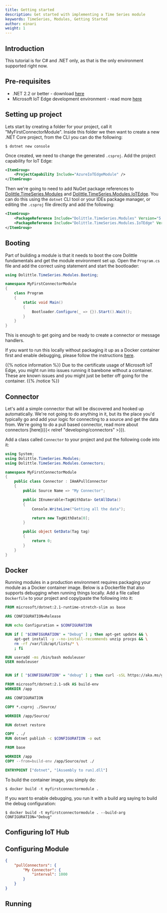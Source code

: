 ```yaml
---
title: Getting started
description: Get started with implementing a Time Series module
keywords: TimeSeries, Modules, Getting Started
author: einari
weight: 1
---
```

## Introduction

This tutorial is for C# and .NET only, as that is the only environment supported right now.

## Pre-requisites

* .NET 2.2 or better - download [here](https://dotnet.microsoft.com/download)
* Microsoft IoT Edge development environment - read more [here](https://github.com/Azure/iotedgedev/wiki/manual-dev-machine-setup)

## Setting up project

Lets start by creating a folder for your project, call it "MyFirstConnectorModule".
Inside this folder we then want to create a new .NET Core project, from the CLI you can do the following:

```shell
$ dotnet new console
```

Once created, we need to change the generated `.csproj`. Add the project capability for IoT Edge:

```xml
<ItemGroup>
    <ProjectCapability Include="AzureIoTEdgeModule" />
</ItemGroup>
```

Then we're going to need to add NuGet package references to [Dolittle.TimeSeries.Modules](https://www.nuget.org/packages/Dolittle.TimeSeries.Modules/)
and [Dolittle.TimeSeries.Modules.IoTEdge](https://www.nuget.org/packages/Dolittle.TimeSeries.Modules.IoTEdge/).
You can do this using the `dotnet` CLI tool or your IDEs package manager, or editing the `.csproj` file
directly and add the following:

```xml
<ItemGroup>
    <PackageReference Include="Dolittle.TimeSeries.Modules" Version="5.*" />
    <PackageReference Include="Dolittle.TimeSeries.Modules.IoTEdge" Version="5.*" />
</ItemGroup>
```

## Booting

Part of building a module is that it needs to boot the core Dolittle fundamentals and
get the module environment set up. Open the `Program.cs` file and add the correct
using statement and start the bootloader:

```c#
using Dolittle.TimeSeries.Modules.Booting;

namespace MyFirstConnectorModule
{
    class Program
    {
        static void Main()
        {
            Bootloader.Configure(_ => {}).Start().Wait();
        }
    }
}
```

This is enough to get going and be ready to create a connector or message handlers.

If you want to run this locally without packaging it up as a Docker container first and enable debugging,
please follow the instructions [here](https://docs.microsoft.com/en-us/azure/iot-edge/how-to-vs-code-develop-module#debug-a-module-without-a-container-c-nodejs-java).

{{% notice information %}}
Due to the certificate usage of Microsoft IoT Edge, you might run into issues running it barebone without a
container. These are known issues and you might just be better off going for the container.
{{% /notice %}}

## Connector

Let's add a simple connector that will be discovered and hooked up automatically. We're not going to do anything
in it, but its the place you'd typically go and add your logic for connecting to a source and get the data from.
We're going to do a pull based connector, read more about connectors [here]({{< relref "developing/connectors" >}}).

Add a class called `Connector` to your project and put the following code into it:

```c#
using System;
using Dolittle.TimeSeries.Modules;
using Dolittle.TimeSeries.Modules.Connectors;

namespace MyFirstConnectorModule
{
    public class Connector : IAmAPullConnector
    {
        public Source Name => "My Connector";

        public IEnumerable<TagWithData> GetAllData()
        {
            Console.WriteLine("Getting all the data");

            return new TagWithData[0];
        }

        public object GetData(Tag tag)
        {
            return 0;
        }
    }
}
```

## Docker

Running modules in a production environment requires packaging your module as a Docker container image.
Below is a Dockerfile that also supports debugging when running things locally.
Add a file called `Dockerfile` to your project and copy/paste the following into it:

```dockerfile
FROM microsoft/dotnet:2.1-runtime-stretch-slim as base

ARG CONFIGURATION=Release

RUN echo Configuration = $CONFIGURATION

RUN if [ "$CONFIGURATION" = "Debug" ] ; then apt-get update && \
    apt-get install -y --no-install-recommends unzip procps && \
    rm -rf /var/lib/apt/lists/* \
    ; fi

RUN useradd -ms /bin/bash moduleuser
USER moduleuser


RUN if [ "$CONFIGURATION" = "debug" ] ; then curl -sSL https://aka.ms/getvsdbgsh | bash /dev/stdin -v latest -l ~/vsdbg ; fi

FROM microsoft/dotnet:2.1-sdk AS build-env
WORKDIR /app

ARG CONFIGURATION

COPY *.csproj ./Source/

WORKDIR /app/Source/

RUN dotnet restore

COPY . ./
RUN dotnet publish -c $CONFIGURATION -o out

FROM base

WORKDIR /app
COPY --from=build-env /app/Source/out ./

ENTRYPOINT ["dotnet", "[Assembly to run].dll"]
```

To build the container image, you simply do:

```shell
$ docker build -t myfirstconnectormodule .
```

If you want to enable debugging, you run it with a build arg saying to build the debug configuration:

```shell
$ docker build -t myfirstconnectormodule . --build-arg CONFIGURATION="Debug"
```

## Configuring IoT Hub

## Configuring Module

```json
{
    "pullConnectors": {
        "My Connector": {
            "interval": 1000
        }
    }
}
```

## Running
